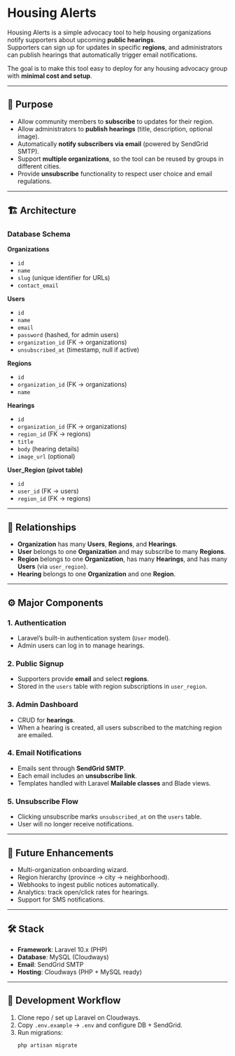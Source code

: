 # Housing Alerts

Housing Alerts is a simple advocacy tool to help housing organizations notify supporters about upcoming **public hearings**.  
Supporters can sign up for updates in specific **regions**, and administrators can publish hearings that automatically trigger email notifications.  

The goal is to make this tool easy to deploy for any housing advocacy group with **minimal cost and setup**.  

---

## 🚀 Purpose

- Allow community members to **subscribe** to updates for their region.  
- Allow administrators to **publish hearings** (title, description, optional image).  
- Automatically **notify subscribers via email** (powered by SendGrid SMTP).  
- Support **multiple organizations**, so the tool can be reused by groups in different cities.  
- Provide **unsubscribe** functionality to respect user choice and email regulations.  

---

## 🏗️ Architecture

### Database Schema

**Organizations**  
- `id`  
- `name`  
- `slug` (unique identifier for URLs)  
- `contact_email`  

**Users**  
- `id`  
- `name`  
- `email`  
- `password` (hashed, for admin users)  
- `organization_id` (FK → organizations)  
- `unsubscribed_at` (timestamp, null if active)  

**Regions**  
- `id`  
- `organization_id` (FK → organizations)  
- `name`  

**Hearings**  
- `id`  
- `organization_id` (FK → organizations)  
- `region_id` (FK → regions)  
- `title`  
- `body` (hearing details)  
- `image_url` (optional)  

**User_Region (pivot table)**  
- `id`  
- `user_id` (FK → users)  
- `region_id` (FK → regions)  

---

## 🔑 Relationships

- **Organization** has many **Users**, **Regions**, and **Hearings**.  
- **User** belongs to one **Organization** and may subscribe to many **Regions**.  
- **Region** belongs to one **Organization**, has many **Hearings**, and has many **Users** (via `user_region`).  
- **Hearing** belongs to one **Organization** and one **Region**.  

---

## ⚙️ Major Components

### 1. **Authentication**
- Laravel’s built-in authentication system (`User` model).  
- Admin users can log in to manage hearings.  

### 2. **Public Signup**
- Supporters provide **email** and select **regions**.  
- Stored in the `users` table with region subscriptions in `user_region`.  

### 3. **Admin Dashboard**
- CRUD for **hearings**.  
- When a hearing is created, all users subscribed to the matching region are emailed.  

### 4. **Email Notifications**
- Emails sent through **SendGrid SMTP**.  
- Each email includes an **unsubscribe link**.  
- Templates handled with Laravel **Mailable classes** and Blade views.  

### 5. **Unsubscribe Flow**
- Clicking unsubscribe marks `unsubscribed_at` on the `users` table.  
- User will no longer receive notifications.  

---

## 🔮 Future Enhancements

- Multi-organization onboarding wizard.  
- Region hierarchy (province → city → neighborhood).  
- Webhooks to ingest public notices automatically.  
- Analytics: track open/click rates for hearings.  
- Support for SMS notifications.  

---

## 🛠️ Stack

- **Framework**: Laravel 10.x (PHP)  
- **Database**: MySQL (Cloudways)  
- **Email**: SendGrid SMTP  
- **Hosting**: Cloudways (PHP + MySQL ready)  

---

## 🚦 Development Workflow

1. Clone repo / set up Laravel on Cloudways.  
2. Copy `.env.example` → `.env` and configure DB + SendGrid.  
3. Run migrations:  
   ```bash
   php artisan migrate
